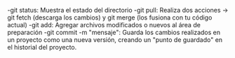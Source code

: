 -git status: Muestra el estado del directorio
-git pull: Realiza dos acciones -> git fetch (descarga los cambios) y git merge (los fusiona con tu código actual)
-git add: Agregar archivos modificados o nuevos al área de preparación
-git commit -m "mensaje": Guarda los cambios realizados en un proyecto como una nueva versión, creando un "punto de guardado" en el historial del proyecto.